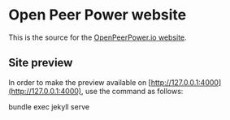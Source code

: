 # Open Peer Power website

This is the source for the [OpenPeerPower.io website](https://openpeerpower.io).

## Site preview

In order to make the preview available on [http://127.0.0.1:4000](http://127.0.0.1:4000), use the command as follows:

bundle exec jekyll serve
